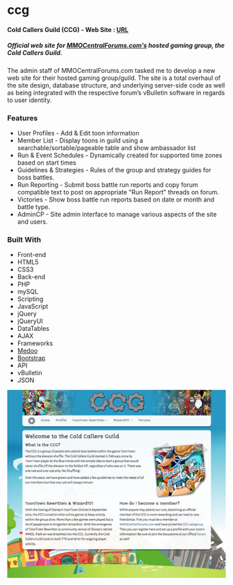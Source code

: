 # ccg
#### Cold Callers Guild (CCG) - Web Site : [URL](http://ccg.mmocentralforums.com)

##### Official web site for [MMOCentralForums.com's](http://mmocentralforums.com) hosted gaming group, the Cold Callers Guild.

The admin staff of MMOCentralForums.com tasked me to develop a new web site for their hosted gaming group/guild. The site is a total overhaul of the site design, database structure, and underlying server-side code as well as being integrated with the respective forum’s vBulletin software in regards to user identity. 

### Features
* User Profiles - Add & Edit toon information
* Member List - Display toons in guild using a searchable/sortable/pageable table and show ambassador list
* Run & Event Schedules - Dynamically created for supported time zones based on start times
* Guidelines & Strategies - Rules of the group and strategy guides for boss battles.
* Run Reporting - Submit boss battle run reports and copy forum compatible text to post on appropriate "Run Report" threads on forum.
* Victories - Show boss battle run reports based on date or month and battle type.
* AdminCP - Site admin interface to manage various aspects of the site and users.

### Built With
* Front-end
 * HTML5
 * CSS3
* Back-end
 * PHP
 * mySQL
* Scripting
 * JavaScript
 * jQuery
 * jQueryUI
 * DataTables
 * AJAX
* Frameworks
 * [Medoo](https://github.com/catfan/Medoo)
 * [Bootstrap](http://getbootstrap.com)
* API
 * vBulletin
* JSON


![alt text](https://raw.githubusercontent.com/aromig/ccg/master/screens/CCG_FrontPage.png "CCG Front Page")
